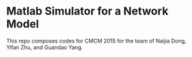 # Matlab Simulator for a Network Model
This repo composes codes for CMCM 2015 for the team of Naijia Dong, Yifan Zhu, and Guandao Yang.
